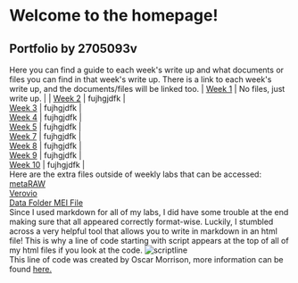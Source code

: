 # Welcome to the homepage!
## Portfolio by 2705093v
Here you can find a guide to each week's write up and what documents or files you can find in that week's write up. There is a link to each week's write up, and the documents/files will be linked too.
| [Week 1](https://2705093v.github.io/MCA-2024/Week1/Week1.html) | No files, just write up. |
| [Week 2](https://2705093v.github.io/MCA-2024/Week2/Week2.html) | fujhgjdfk |
<br>[Week 3](https://2705093v.github.io/MCA-2024/Week3/week3.html) | fujhgjdfk |
<br>[Week 4](https://2705093v.github.io/MCA-2024/Week4/Week4.html) | fujhgjdfk |
<br>[Week 5](https://2705093v.github.io/MCA-2024/Week5/Week5.html) | fujhgjdfk |
<br>[Week 7](https://2705093v.github.io/MCA-2024/Week7/Week7.html) | fujhgjdfk |
<br>[Week 8](https://2705093v.github.io/MCA-2024/Week8/Week8.html) | fujhgjdfk |
<br>[Week 9](https://2705093v.github.io/MCA-2024/week9/week9.html) | fujhgjdfk |
<br>[Week 10](https://2705093v.github.io/MCA-2024/Week10/week10.html) | fujhgjdfk |
<br> Here are the extra files outside of weekly labs that can be accessed:
<br>[metaRAW](https://2705093v.github.io/MCA-2024/metaRAW.html)
<br>[Verovio](https://2705093v.github.io/MCA-2024/verovio.html)
<br>[Data Folder MEI File](https://2705093v.github.io/MCA-2024/data/autumnleaves.mei)
<br>Since I used markdown for all of my labs, I did have some trouble at the end making sure that all appeared correctly format-wise. Luckily, I stumbled across a very helpful tool that allows you to write in markdown in an html file!
This is why a line of code starting with script appears at the top of all of my html files if you look at the code. 
![scriptline](https://github.com/user-attachments/assets/3231c67b-befe-407d-b095-aa2c389918a9)
<br>This line of code was created by Oscar Morrison, more information can be found [here.](https://github.com/oscarmorrison/md-page)

